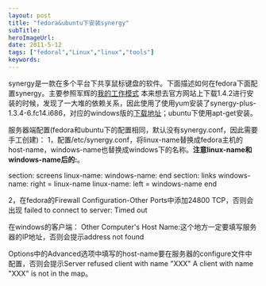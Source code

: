 ```yaml
---
layout: post 
title: "fedora&ubuntu下安装synergy"
subTitle: 
heroImageUrl: 
date: 2011-5-12
tags: ["fedoral","Linux","linux","tools"]
keywords: 
---
```


synergy是一款在多个平台下共享鼠标键盘的软件。下面描述如何在fedora下面配置synergy。主要参照军辉的[我的工作模式](http://blog.renren.com/blog/227366242/711287907)
本来想去官方网站上下载1.4.2进行安装的时候，发现了一大堆的依赖关系，因此使用了使用yum安装了synergy-plus-1.3.4-6.fc14.i686，对应的windows版的[下载地址](http://code.google.com/p/synergy-plus/downloads/list?can=1&q=)；ubuntu下使用apt-get安装。

服务器端配置(fedora和ubuntu下的配置相同，默认没有synergy.conf，因此需要手工创建)：
1，配置/etc/synergy.conf，将linux-name替换成fedora主机的host-name，windows-name也替换成windows下的名称。**注意linux-name和windows-name后的:**。

section: screens
linux-name:
windows-name:
end
section: links
windows-name:
right = linux-name
linux-name:
left = windows-name
end

2，在fedora的Firewall Configuration-Other Ports中添加24800 TCP，否则会出现
failed to connect to server: Timed out

在windows的客户端：
Other Computer's Host Name:这个地方一定要填写服务器的IP地址，否则会提示address not found

Options中的Advanced选项中填写的host-name要在服务器的configure文件中配置，否则会提示Server refused client with name "XXX"  A client with name "XXX" is not in the map。